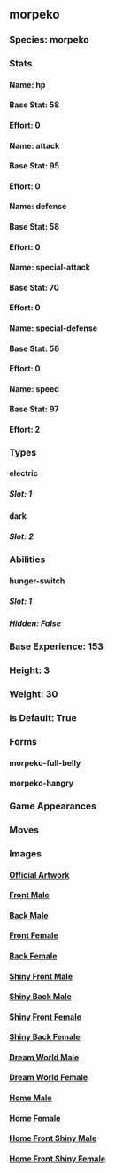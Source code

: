 ## morpeko
### Species: morpeko
### Stats
#### Name: hp
#### Base Stat: 58
#### Effort: 0
#### Name: attack
#### Base Stat: 95
#### Effort: 0
#### Name: defense
#### Base Stat: 58
#### Effort: 0
#### Name: special-attack
#### Base Stat: 70
#### Effort: 0
#### Name: special-defense
#### Base Stat: 58
#### Effort: 0
#### Name: speed
#### Base Stat: 97
#### Effort: 2
### Types
#### electric
##### Slot: 1
#### dark
##### Slot: 2
### Abilities
#### hunger-switch
##### Slot: 1
##### Hidden: False
### Base Experience: 153
### Height: 3
### Weight: 30
### Is Default: True
### Forms
#### morpeko-full-belly
#### morpeko-hangry
### Game Appearances
### Moves
### Images
#### [Official Artwork](https://raw.githubusercontent.com/PokeAPI/sprites/master/sprites/pokemon/other/official-artwork/877.png)
#### [Front Male](https://raw.githubusercontent.com/PokeAPI/sprites/master/sprites/pokemon/877.png)
#### [Back Male](https://raw.githubusercontent.com/PokeAPI/sprites/master/sprites/pokemon/back/877.png)
#### [Front Female](None)
#### [Back Female](None)
#### [Shiny Front Male](https://raw.githubusercontent.com/PokeAPI/sprites/master/sprites/pokemon/shiny/877.png)
#### [Shiny Back Male](https://raw.githubusercontent.com/PokeAPI/sprites/master/sprites/pokemon/back/877.png)
#### [Shiny Front Female](None)
#### [Shiny Back Female](None)
#### [Dream World Male](None)
#### [Dream World Female](None)
#### [Home Male](https://raw.githubusercontent.com/PokeAPI/sprites/master/sprites/pokemon/other/home/877.png)
#### [Home Female](None)
#### [Home Front Shiny Male](https://raw.githubusercontent.com/PokeAPI/sprites/master/sprites/pokemon/other/home/shiny/877.png)
#### [Home Front Shiny Female](None)